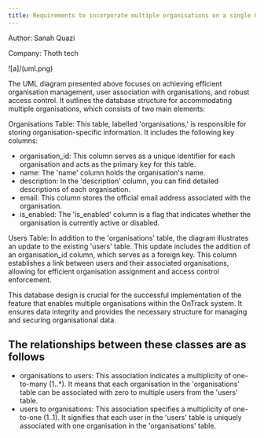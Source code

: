 ```yaml
---
title: Requirements to incorporate multiple organisations on a single OnTrack server – UML Design
---
```


Author: Sanah Quazi

Company: Thoth tech

![a]/(uml.png)

The UML diagram presented above focuses on achieving efficient organisation management, user
association with organisations, and robust access control. It outlines the database structure for
accommodating multiple organisations, which consists of two main elements:

Organisations Table: This table, labelled 'organisations,' is responsible for storing
organisation-specific information. It includes the following key columns:

- organisation_id: This column serves as a unique identifier for each organisation and acts as the
  primary key for this table.
- name: The 'name' column holds the organisation's name.
- description: In the 'description' column, you can find detailed descriptions of each organisation.
- email: This column stores the official email address associated with the organisation.
- is_enabled: The 'is_enabled' column is a flag that indicates whether the organisation is currently
  active or disabled.

Users Table: In addition to the 'organisations' table, the diagram illustrates an update to the
existing 'users' table. This update includes the addition of an organisation_id column, which serves
as a foreign key. This column establishes a link between users and their associated organisations,
allowing for efficient organisation assignment and access control enforcement.

This database design is crucial for the successful implementation of the feature that enables
multiple organisations within the OnTrack system. It ensures data integrity and provides the
necessary structure for managing and securing organisational data.

## The relationships between these classes are as follows

- organisations to users: This association indicates a multiplicity of one-to-many (1..\*). It means
  that each organisation in the 'organisations' table can be associated with zero to multiple users
  from the 'users' table.
- users to organisations: This association specifies a multiplicity of one-to-one (1..1). It
  signifies that each user in the 'users' table is uniquely associated with one organisation in the
  'organisations' table.
